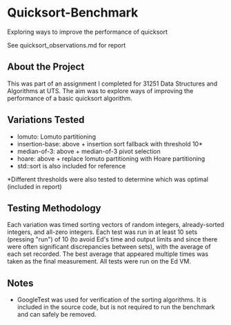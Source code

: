 # Quicksort-Benchmark
Exploring ways to improve the performance of quicksort

See quicksort_observations.md for report

## About the Project
This was part of an assignment I completed for 31251 Data Structures and Algorithms at UTS. The aim was to explore ways of improving the performance of a basic quicksort algorithm.

## Variations Tested
- lomuto: Lomuto partitioning
- insertion-base: above + insertion sort fallback with threshold 10*
- median-of-3: above + median-of-3 pivot selection
- hoare: above + replace lomuto partitioning with Hoare partitioning
- std::sort is also included for reference

*Different thresholds were also tested to determine which was optimal (included in report)

## Testing Methodology
Each variation was timed sorting vectors of random integers, already-sorted integers, and all-zero integers. Each test was run in at least 10 sets (pressing "run") of 10 (to avoid Ed's time and output limits and since there were often significant discrepancies between sets), with the average of each set recorded. The best average that appeared multiple times was taken as the final measurement. All tests were run on the Ed VM.

## Notes
- GoogleTest was used for verification of the sorting algorithms. It is included in the source code, but is not required to run the benchmark and can safely be removed.
